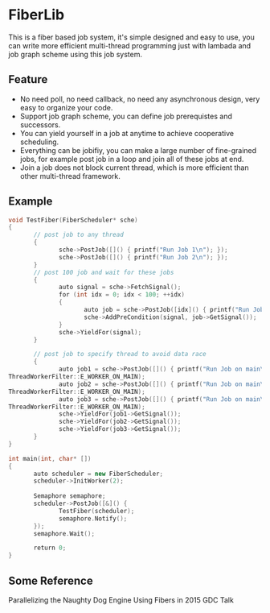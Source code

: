 # FiberLib
This is a fiber based job system, it's simple designed and easy to use, you can write more efficient multi-thread programming just with lambada and job graph scheme using this job system.


## Feature
- No need poll, no need callback, no need any asynchronous design, very easy to organize your code.
- Support job graph scheme, you can define job prerequistes and successors.
- You can yield yourself in a job at anytime to achieve cooperative scheduling.
- Everything can be jobifiy, you can make a large number of fine-grained jobs, for example post job in a loop and join all of these jobs at end.
- Join a job does not block current thread, which is more efficient than other multi-thread framework.

## Example
```c++
void TestFiber(FiberScheduler* sche)
{
       // post job to any thread
       {
              sche->PostJob([]() { printf("Run Job 1\n"); });
              sche->PostJob([]() { printf("Run Job 2\n"); });
       }
       // post 100 job and wait for these jobs
       {
              auto signal = sche->FetchSignal();
              for (int idx = 0; idx < 100; ++idx)
              {
                     auto job = sche->PostJob([idx]() { printf("Run Job %d/100\n", idx); });
                     sche->AddPreCondition(signal, job->GetSignal());
              }
              sche->YieldFor(signal);
       }

       // post job to specify thread to avoid data race
       {
              auto job1 = sche->PostJob([]() { printf("Run Job on main\n"); }, 
ThreadWorkerFilter::E_WORKER_ON_MAIN);
              auto job2 = sche->PostJob([]() { printf("Run Job on main\n"); }, 
ThreadWorkerFilter::E_WORKER_ON_MAIN);
              auto job3 = sche->PostJob([]() { printf("Run Job on main\n"); }, 
ThreadWorkerFilter::E_WORKER_ON_MAIN);
              sche->YieldFor(job1->GetSignal());
              sche->YieldFor(job2->GetSignal());
              sche->YieldFor(job3->GetSignal());
       }
}

int main(int, char* [])
{
       auto scheduler = new FiberScheduler;
       scheduler->InitWorker(2);
       
       Semaphore semaphore;
       scheduler->PostJob([&]() {
              TestFiber(scheduler);
              semaphore.Notify();
       });
       semaphore.Wait();

       return 0;
}
```

## Some Reference
Parallelizing the Naughty Dog Engine Using Fibers in 2015 GDC Talk